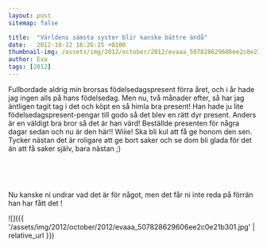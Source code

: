 ```yaml
---
layout: post
sitemap: false

title:  "Världens sämsta syster blir kanske bättre ändå"
date:   2012-10-12 16:26:25 +0100
thumbnail-img: /assets/img/2012/october/2012/evaaa_507828629606ee2c0e21b301.jpg
author: Eva
tags: [2012]
---
```


Fullbordade aldrig min brorsas födelsedagspresent förra året, och i år hade jag ingen alls på hans födelsedag. Men nu, två månader efter, så har jag äntligen tagit tag i det och köpt en så himla bra present! Han hade ju lite födelsedagspresent-pengar till godo så det blev en rätt dyr present. Anders är en väldigt bra bror så det är han värd! Beställde presenten för några dagar sedan och nu är den här!! Wiiie! Ska bli kul att få ge honom den sen. Tycker nästan det är roligare att ge bort saker och se dom bli glada för det än att få saker själv, bara nästan ;)




 










 




Nu kanske ni undrar vad det är för något, men det får ni inte reda på förrän han har fått det !

![]({{ '/assets/img/2012/october/2012/evaaa_507828629606ee2c0e21b301.jpg'  | relative_url }})

